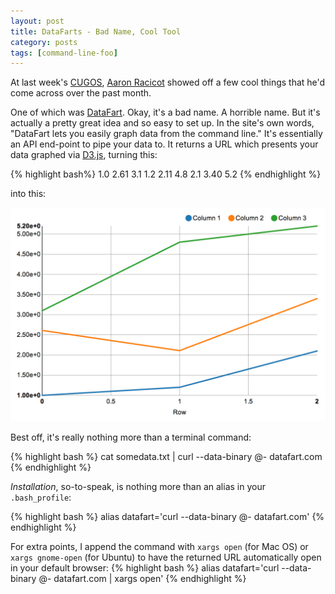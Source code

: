 ```yaml
---
layout: post
title: DataFarts - Bad Name, Cool Tool
category: posts
tags: [command-line-foo]
---
```


At last week's [CUGOS][cugos], [Aaron Racicot][racicot] showed off a few cool things that he'd come across over the past month.

One of which was [DataFart](http://datafart.com).  Okay, it's a bad name.  A horrible name.  But it's actually a pretty great idea and so easy to set up.  In the site's own words, "DataFart lets you easily graph data from the command line." It's essentially an API end-point to pipe your data to.  It returns a URL which presents your data graphed via [D3.js](http://d3js.org/), turning this:

{% highlight bash%}
1.0 2.61 3.1
1.2 2.11 4.8
2.1 3.40 5.2
{% endhighlight %}

into this:

![DataFart's Example Image](/img/2013-02-22-datafart/graph.png)  


Best off, it's really nothing more than a terminal command:

{% highlight bash %}
cat somedata.txt | curl --data-binary @- datafart.com
{% endhighlight %}

_Installation_, so-to-speak, is nothing more than an alias in your `.bash_profile`:

{% highlight bash %}
alias datafart='curl --data-binary @- datafart.com'
{% endhighlight %}

For extra points, I append the command with `xargs open` (for Mac OS) or `xargs gnome-open` (for Ubuntu) to have the returned URL automatically open in your default browser:
{% highlight bash %}
alias datafart='curl --data-binary @- datafart.com | xargs open'
{% endhighlight %}


[cugos]: http://www.cugos.org
[racicot]: http://www.z-pulley.com
